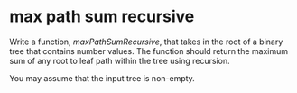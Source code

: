 # max path sum recursive

Write a function, _maxPathSumRecursive_, that takes in the root of a binary tree that contains number values. The function should return the maximum sum of any root to leaf path within the tree using recursion.

You may assume that the input tree is non-empty.